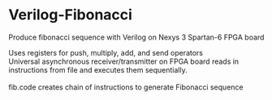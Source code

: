 # Verilog-Fibonacci
Produce fibonacci sequence with Verilog on Nexys 3 Spartan-6 FPGA board

Uses registers for push, multiply, add, and send operators<br/>
Universal asynchronous receiver/transmitter on FPGA board reads in instructions from file and executes them sequentially.<br/>
<br/>
fib.code creates chain of instructions to generate Fibonacci sequence
